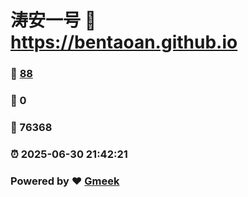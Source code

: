 # 涛安一号 :link: https://bentaoan.github.io 
### :page_facing_up: [88](https://bentaoan.github.io/tag.html) 
### :speech_balloon: 0 
### :hibiscus: 76368 
### :alarm_clock: 2025-06-30 21:42:21 
### Powered by :heart: [Gmeek](https://github.com/Meekdai/Gmeek)
